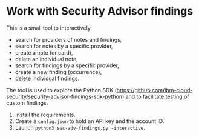 # Work with Security Advisor findings
This is a small tool to interactively
- search for providers of notes and findings,
- search for notes by a specific provider,
- create a note (or card),
- delete an individual note,
- search for findings by a specific provider,
- create a new finding (occurrence),
- delete individual findings.
  
The tool is used to explore the Python SDK (https://github.com/ibm-cloud-security/security-advisor-findings-sdk-python) and to facilitate testing of custom findings.

1. Install the requirements.
2. Create a `config.json` to hold an API key and the account ID.
3. Launch `python3 sec-adv-findings.py -interactive`.